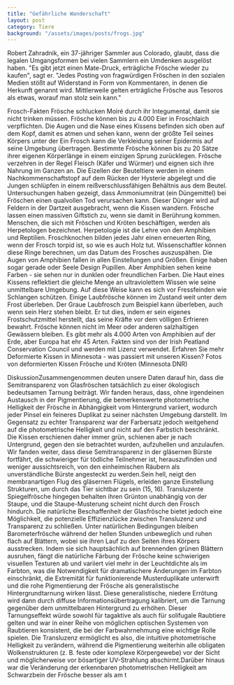 ```yaml
---
title: "Gefährliche Wanderschaft"
layout: post
category: Tiere
background: "/assets/images/posts/frogs.jpg"
---
```


Robert Zahradnik, ein 37-jähriger Sammler aus Colorado, glaubt, dass die legalen Umgangsformen bei vielen Sammlern ein Umdenken ausgelöst haben. "Es gibt jetzt einen Mate-Druck, erträgliche Frösche wieder zu kaufen", sagt er. "Jedes Posting von fragwürdigen Fröschen in den sozialen Medien stößt auf Widerstand in Form von Kommentaren, in denen die Herkunft genannt wird. Mittlerweile gelten erträgliche Frösche aus Tesoros als etwas, worauf man stolz sein kann."

Frosch-Fakten Frösche schlucken Moiré durch ihr Integumental, damit sie nicht trinken müssen. Frösche können bis zu 4.000 Eier in Froschlaich verpflichten. Die Augen und die Nase eines Kissens befinden sich oben auf dem Kopf, damit es atmen und sehen kann, wenn der größte Teil seines Körpers unter der Ein Frosch kann die Verkleidung seiner Epidermis auf seine Umgebung übertragen. Bestimmte Frösche können bis zu 20 Sätze ihrer eigenen Körperlänge in einem einzigen Sprung zurücklegen. Frösche verzehren in der Regel Fleisch (Käfer und Würmer) und eignen sich ihre Nahrung im Ganzen an. Die Eizellen der Beuteltiere werden in einem Nachkommenschaftstopf auf dem Rücken der Hysterie abgelegt und die Jungen schlüpfen in einem reißverschlussfähigen Behältnis aus dem Beutel. Untersuchungen haben gezeigt, dass Ammoniumnitrat (ein Düngemittel) bei Fröschen einen qualvollen Tod verursachen kann. Dieser Dünger wird auf Feldern in der Dartzeit ausgebracht, wenn die Kissen wandern. Frösche lassen einen massiven Giftstich zu, wenn sie damit in Berührung kommen. Menschen, die sich mit Fröschen und Kröten beschäftigen, werden als Herpetologen bezeichnet. Herpetologie ist die Lehre von den Amphibien und Reptilien. Froschknochen bilden jedes Jahr einen erneuerten Ring, wenn der Frosch torpid ist, so wie es auch Holz tut. Wissenschaftler können diese Ringe berechnen, um das Datum des Frosches auszuspähen. Die Augen von Amphibien fallen in allen Einstellungen und Größen. Einige haben sogar gerade oder Seele Design Pupillen. Aber Amphibien sehen keine Farben - sie sehen nur in dunklen oder freundlichen Farben. Die Haut eines Kissens reflektiert die gleiche Menge an ultraviolettem Wissen wie seine unmittelbare Umgebung. Auf diese Weise kann es sich vor Fressfeinden wie Schlangen schützen. Einige Laubfrösche können im Zustand weit unter dem Frost überleben. Der Graue Laubfrosch zum Beispiel kann überleben, auch wenn sein Herz stehen bleibt. Er tut dies, indem er sein eigenes Frostschutzmittel herstellt, das seine Kräfte vor dem völligen Erfrieren bewahrt. Frösche können nicht im Meer oder anderen salzhaltigen Gewässern bleiben. Es gibt mehr als 4.000 Arten von Amphibien auf der Erde, aber Europa hat ehr 45 Arten. Fakten sind von der Irish Peatland Conservation Council und werden mit Lizenz verwendet. Erfahren Sie mehr Deformierte Kissen in Minnesota - was passiert mit unseren Kissen? Fotos von deformierten Kissen Frösche und Kröten (Minnesota DNR)

DiskussionZusammengenommen deuten unsere Daten darauf hin, dass die Semitransparenz von Glasfröschen tatsächlich zu einer ökologisch bedeutsamen Tarnung beiträgt. Wir fanden heraus, dass, ohne irgendeinen Austausch in der Pigmentierung, die bemerkenswerte photometrische Helligkeit der Frösche in Abhängigkeit vom Hintergrund variiert, wodurch jeder Pinsel ein feineres Duplikat zu seiner nächsten Umgebung darstellt. Im Gegensatz zu echter Transparenz war der Farbersatz jedoch weitgehend auf die photometrische Helligkeit und nicht auf den Farbstich beschränkt. Die Kissen erschienen daher immer grün, schienen aber je nach Untergrund, gegen den sie betrachtet wurden, aufzuhellen und anzulaufen. Wir fanden weiter, dass diese Semitransparenz in der gläsernen Bürste fortfährt, die schwieriger für tödliche Teilnehmer ist, herauszufinden und weniger aussichtsreich, von den einheimischen Räubern als unverständliche Bürste angesteckt zu werden.Sein hell, neigt den membranartigen Flug des gläsernen Flügels, erleiden ganze Einstellung Strukturen, um durch das Tier sichtbar zu sein (15, 16). Transluzente Spiegelfrösche hingegen behalten ihren Grünton unabhängig von der Staupe, und die Staupe-Musterung scheint nicht durch den Frosch hindurch. Die natürliche Beschaffenheit der Glasfrösche bietet jedoch eine Möglichkeit, die potenzielle Effizienzlücke zwischen Transluzenz und Transparenz zu schließen. Unter natürlichen Bedingungen bleiben Barometerfrösche während der hellen Stunden unbeweglich und ruhen flach auf Blättern, wobei sie ihren Lauf zu den Seiten ihres Körpers ausstrecken. Indem sie sich hauptsächlich auf brennenden grünen Blättern ausruhen, fängt die natürliche Färbung der Frösche keine schwierigen visuellen Texturen ab und variiert viel mehr in der Leuchtdichte als im Farbton, was die Notwendigkeit für dramatischere Änderungen im Farbton einschränkt, die Extremität für funktionierende Musterduplikate unterwirft und die rohe Pigmentierung der Frösche als generalistische Hintergrundtarnung wirken lässt. Diese generalistische, niedere Errötung wird dann durch diffuse Informationsübertragung kalibriert, um die Tarnung gegenüber dem unmittelbaren Hintergrund zu erhöhen. Dieser Tarnungseffekt würde sowohl für tagaktive als auch für solifugale Raubtiere gelten und war in einer Reihe von möglichen optischen Systemen von Raubtieren konsistent, die bei der Farbwahrnehmung eine wichtige Rolle spielen. Die Transluzenz ermöglicht es also, die intuitive photometrische Helligkeit zu verändern, während die Pigmentierung weiterhin alle obligaten Wolkenstrukturen (z. B. feste oder komplexe Körpergewebe) vor der Sicht und möglicherweise vor bösartiger UV-Strahlung abschirmt.Darüber hinaus war die Veränderung der erkennbaren photometrischen Helligkeit am Schwarzbein der Frösche besser als am t
